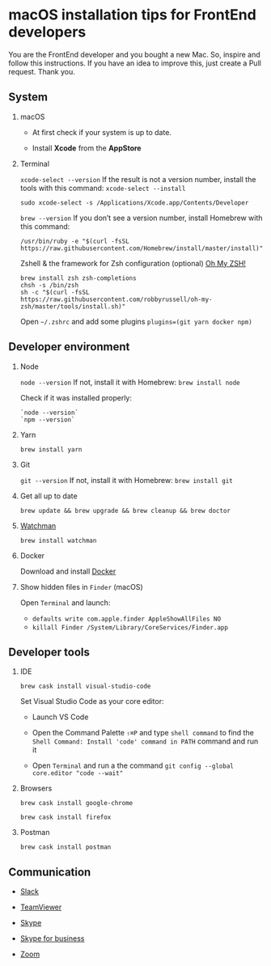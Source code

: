 # macOS installation tips for FrontEnd developers

You are the FrontEnd developer and you bought a new Mac. So, inspire and follow this instructions. If you have an idea to improve this, just create a Pull request. Thank you.

## System

1.  macOS

    - At first check if your system is up to date.

    - Install **Xcode** from the **AppStore**

2.  Terminal

    `xcode-select --version` If the result is not a version number, install the tools with this command: `xcode-select --install`

    `sudo xcode-select -s /Applications/Xcode.app/Contents/Developer`

    `brew --version` If you don’t see a version number, install Homebrew with this command:

        /usr/bin/ruby -e "$(curl -fsSL https://raw.githubusercontent.com/Homebrew/install/master/install)"

    Zshell & the framework for Zsh configuration (optional) [Oh My ZSH!](https://ohmyz.sh)

        brew install zsh zsh-completions
        chsh -s /bin/zsh
        sh -c "$(curl -fsSL https://raw.githubusercontent.com/robbyrussell/oh-my-zsh/master/tools/install.sh)"

    Open `~/.zshrc` and add some plugins `plugins=(git yarn docker npm)`

## Developer environment

1.  Node

    `node --version` If not, install it with Homebrew: `brew install node`

    Check if it was installed properly:

        `node --version`
        `npm --version`

2.  Yarn

    `brew install yarn`

3.  Git

    `git --version` If not, install it with Homebrew: `brew install git`

4.  Get all up to date

    `brew update && brew upgrade && brew cleanup && brew doctor`

5.  [Watchman](https://facebook.github.io/watchman/)

    `brew install watchman`

6.  Docker

    Download and install [Docker](https://www.docker.com/)

7.  Show hidden files in `Finder` (macOS)

    Open `Terminal` and launch:

    - `defaults write com.apple.finder AppleShowAllFiles NO`
    - `killall Finder /System/Library/CoreServices/Finder.app`

## Developer tools

1. IDE

   `brew cask install visual-studio-code`

   Set Visual Studio Code as your core editor:

   - Launch VS Code

   - Open the Command Palette `⇧⌘P` and type `shell command` to find the `Shell Command: Install 'code' command in PATH` command and run it

   - Open `Terminal` and run a the command `git config --global core.editor "code --wait"`

2. Browsers

   `brew cask install google-chrome`

   `brew cask install firefox`

3. Postman

   `brew cask install postman`

## Communication

- [Slack](https://slack.com/intl/en-cz/)

- [TeamViewer](https://www.teamviewer.com/)

- [Skype](https://www.skype.com/cs/)

- [Skype for business](https://products.office.com/cs-cz/skype-for-business/download-app)

- [Zoom](https://zoom.us)
